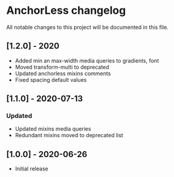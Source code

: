 # AnchorLess changelog

All notable changes to this project will be documented in this file.

## [1.2.0] - 2020
- Added min an max-width media queries to gradients, font
- Moved transform-multi to deprecated
- Updated anchorless mixins comments
- Fixed spacing default values

## [1.1.0] - 2020-07-13
### Updated
- Updated mixins media queries
- Redundant mixins moved to deprecated list

## [1.0.0] - 2020-06-26
- Initial release